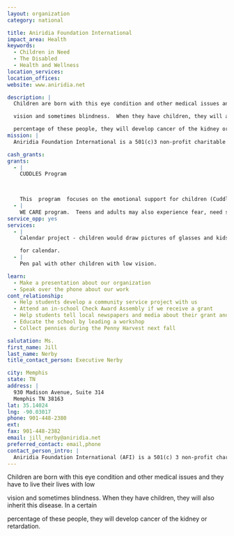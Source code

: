 ```yaml
---
layout: organization
category: national

title: Aniridia Foundation International
impact_area: Health
keywords: 
  - Children in Need
  - The Disabled
  - Health and Wellness
location_services: 
location_offices: 
website: www.aniridia.net

description: |
  Children are born with this eye condition and other medical issues and they have to live their lives with low

  vision and sometimes blindness.  When they have children, they will also inherit this disease.  In a certain

  percentage of these people, they will develop cancer of the kidney or retardation.
mission: |
  Aniridia Foundation International is a 501(c)3 non-profit charitable organization dedicated to assisting those with low vision or blindness due to the genetic blinding eye disease Aniridia. Our members consist of those with aniridia, their families, physicians, researchers, and teachers. Aniridia Foundation International headquarters are located at the Hamilton Eye Institute at the University of Tennessee in Memphis, TN. 

cash_grants: 
grants: 
  - |
    CUDDLES Program

    

    This  program  focuses on the emotional support for children (Cuddles). In Cuddles, stuffed teddy bears or animals with personalized t-shirts are sent to infants and children who are either going through surgery, transplants, chemotherapy or dealing with stressful situations.  For example, these Cuddles bears have been used in a play therapy way to help children overcome the fear of eye examinations or surgery when parents and/or the doctor examine the bears eyes first or practices preparations for surgery with the bear.
  - |
    WE CARE program.  Teens and adults may also experience fear, need someone to talk to, or just feel good that people are thinking of them when going through surgery, transplants, chemotherapy or dealing with stessful situations. In the We Care program, when a person is referred, we send out an age appropriate appropriate “thinking of you” item.  
service_opp: yes
services: 
  - |
    Calendar project - children would draw pictures of glasses and kids wearing glasses, how it is important to wear sunglasses, importance of going to the doctor, etc.

    for calendar.
  - |
    Pen pal with other children with low vision.

learn: 
  - Make a presentation about our organization
  - Speak over the phone about our work
cont_relationship: 
  - Help students develop a community service project with us
  - Attend an in-school Check Award Assembly if we receive a grant
  - Help students tell local newspapers and media about their grant and/or project with us
  - Educate the school by leading a workshop
  - Collect pennies during the Penny Harvest next fall

salutation: Ms.
first_name: Jill
last_name: Nerby
title_contact_person: Executive Nerby

city: Memphis
state: TN
address: |
  930 Madison Avenue, Suite 314  
  Memphis TN 38163
lat: 35.14024
lng: -90.03017
phone: 901-448-2380
ext: 
fax: 901-448-2382
email: jill_nerby@aniridia.net
preferred_contact: email,phone
contact_person_intro: |
  Aniridia Foundation International (AFI) is a 501(c) 3 non-profit charitable organization dedicated to assisting those with low vision or blindness.  Executive Director, Jill Nerby, founded AFI in 2001.  Originally called USA Aniridia Network, the name was changed in 2006 due to the rapid growth of international memberships.  Jill received her undergraduate degree in Psychology and Biology, and finished her pre-med studies while working in the field of occupational therapy.  Jill was born with Aniridia and glaucoma and has undergone numerous surgeries to preserve her vision.  Because of Jill’s experience with this condition, as well as her passion to help others, educate the public, and desire to make a difference for visually impaired and blind children of today and tomorrow, she invested her personal savings and time to launch this foundation.
---
```

Children are born with this eye condition and other medical issues and they have to live their lives with low

vision and sometimes blindness.  When they have children, they will also inherit this disease.  In a certain

percentage of these people, they will develop cancer of the kidney or retardation.